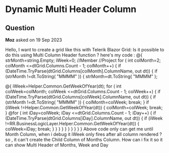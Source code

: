 # Dynamic Multi Header Column

## Question

**Moz** asked on 19 Sep 2023

Hello, I want to create a grid like this with Telerik Blazor Grid: Is it possible to do this using Multi Column Header function ? here's my code : @{
strMonth=string.Empty;
iWeek=0;
<GridColumn Field="@dtGrid.Columns[0].ColumnName" FieldType="@dtGrid.Columns[0].DefaultValue.GetType()" Width="150px"></GridColumn> //Member <GridColumn Field="@dtGrid.Columns[1].ColumnName" FieldType="@dtGrid.Columns[1].DefaultValue.GetType()" Width="150px"></GridColumn> //Project for ( int colMonth=2; colMonth <=dtGrid.Columns.Count - 1; colMonth++)
{ if (DateTime.TryParse(dtGrid.Columns[colMonth].ColumnName, out dt))
{ if (strMonth !=dt.ToString( "MMMM" ))
{
strMonth=dt.ToString( "MMMM" );

<GridColumn Title="@strMonth" FieldType="@dtGrid.Columns[0].DefaultValue.GetType()">
<Columns>
@{
iWeek=Helper.Common.GetWeekOfYear(dt); for ( int colWeek=colMonth; colWeek <=dtGrid.Columns.Count - 1; colWeek++)
{ if (DateTime.TryParse(dtGrid.Columns[colWeek].ColumnName, out dt))
{ if (strMonth !=dt.ToString( "MMMM" ))
{
colMonth=colWeek; break;
} if (iWeek !=Helper.Common.GetWeekOfYear(dt))
{
colMonth=colWeek; break;
}
<GridColumn Title="@string.Format(" Week { 0 } ", iWeek)" FieldType="@dtGrid.Columns[0].DefaultValue.GetType()">
<Columns>
@for ( int iDay=colWeek; iDay <=dtGrid.Columns.Count - 1; iDay++)
{ if (DateTime.TryParse(dtGrid.Columns[iDay].ColumnName, out dt))
{ if (iWeek !=RR.BusinessLogicLayer.Helper.Common.GetWeekOfYear(dt))
{
colWeek=iDay; break;
}
<GridColumn Field="@dt.Day.ToString()" FieldType="@dtGrid.Columns[colWeek].DefaultValue.GetType()" Width="150px"></GridColumn>
}
}
</Columns>
</GridColumn>
}
}
}
</Columns>
</GridColumn>
}
}
}
} Above code only can get me until Month Column, when i debug it iWeek only fires after all column rendered ? so , it can't create the Child Column of Months Column. How can i fix it so it can show Multi Header of Months, Week and Day
